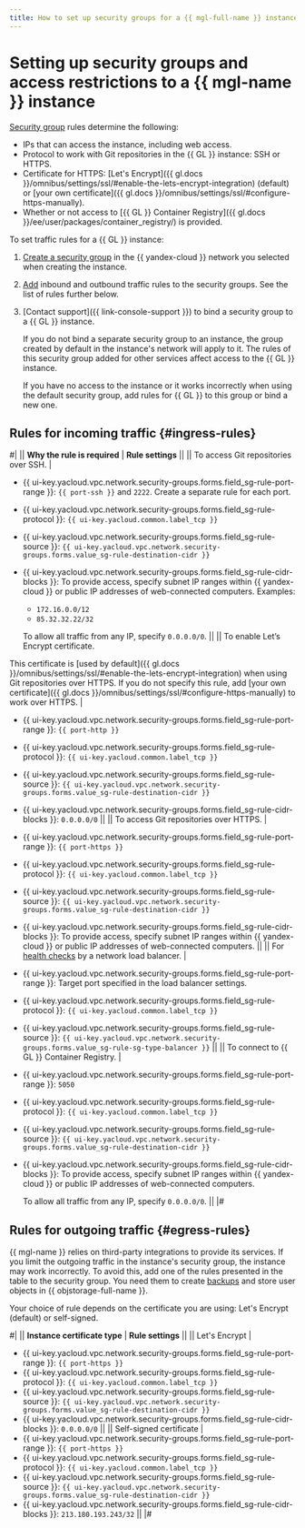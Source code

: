 ```yaml
---
title: How to set up security groups for a {{ mgl-full-name }} instance
---
```


# Setting up security groups and access restrictions to a {{ mgl-name }} instance 

[Security group](../../vpc/concepts/security-groups.md) rules determine the following:

* IPs that can access the instance, including web access.
* Protocol to work with Git repositories in the {{ GL }} instance: SSH or HTTPS.
* Certificate for HTTPS: [Let's Encrypt]({{ gl.docs }}/omnibus/settings/ssl/#enable-the-lets-encrypt-integration) (default) or [your own certificate]({{ gl.docs }}/omnibus/settings/ssl/#configure-https-manually).
* Whether or not access to [{{ GL }} Container Registry]({{ gl.docs }}/ee/user/packages/container_registry/) is provided.

To set traffic rules for a {{ GL }} instance:

1. [Create a security group](../../vpc/operations/security-group-create.md) in the {{ yandex-cloud }} network you selected when creating the instance.
1. [Add](../../vpc/operations/security-group-add-rule.md) inbound and outbound traffic rules to the security groups. See the list of rules further below.
1. [Contact support]({{ link-console-support }}) to bind a security group to a {{ GL }} instance.

   If you do not bind a separate security group to an instance, the group created by default in the instance's network will apply to it. The rules of this security group added for other services affect access to the {{ GL }} instance.

   If you have no access to the instance or it works incorrectly when using the default security group, add rules for {{ GL }} to this group or bind a new one.

## Rules for incoming traffic {#ingress-rules}

#|
|| **Why the rule is required** | **Rule settings** ||
|| To access Git repositories over SSH. | 
* {{ ui-key.yacloud.vpc.network.security-groups.forms.field_sg-rule-port-range }}: `{{ port-ssh }}` and `2222`. Create a separate rule for each port.
* {{ ui-key.yacloud.vpc.network.security-groups.forms.field_sg-rule-protocol }}: `{{ ui-key.yacloud.common.label_tcp }}`
* {{ ui-key.yacloud.vpc.network.security-groups.forms.field_sg-rule-source }}: `{{ ui-key.yacloud.vpc.network.security-groups.forms.value_sg-rule-destination-cidr }}`
* {{ ui-key.yacloud.vpc.network.security-groups.forms.field_sg-rule-cidr-blocks }}: To provide access, specify subnet IP ranges within {{ yandex-cloud }} or public IP addresses of web-connected computers. Examples:

   * `172.16.0.0/12`
   * `85.32.32.22/32`

   To allow all traffic from any IP, specify `0.0.0.0/0`.
||
|| To enable Let’s Encrypt certificate.

This certificate is [used by default]({{ gl.docs }}/omnibus/settings/ssl/#enable-the-lets-encrypt-integration) when using Git repositories over HTTPS. If you do not specify this rule, add [your own certificate]({{ gl.docs }}/omnibus/settings/ssl/#configure-https-manually) to work over HTTPS. |
* {{ ui-key.yacloud.vpc.network.security-groups.forms.field_sg-rule-port-range }}: `{{ port-http }}`
* {{ ui-key.yacloud.vpc.network.security-groups.forms.field_sg-rule-protocol }}: `{{ ui-key.yacloud.common.label_tcp }}`
* {{ ui-key.yacloud.vpc.network.security-groups.forms.field_sg-rule-source }}: `{{ ui-key.yacloud.vpc.network.security-groups.forms.value_sg-rule-destination-cidr }}`
* {{ ui-key.yacloud.vpc.network.security-groups.forms.field_sg-rule-cidr-blocks }}: `0.0.0.0/0`
||
|| To access Git repositories over HTTPS. |
* {{ ui-key.yacloud.vpc.network.security-groups.forms.field_sg-rule-port-range }}: `{{ port-https }}`
* {{ ui-key.yacloud.vpc.network.security-groups.forms.field_sg-rule-protocol }}: `{{ ui-key.yacloud.common.label_tcp }}`
* {{ ui-key.yacloud.vpc.network.security-groups.forms.field_sg-rule-source }}: `{{ ui-key.yacloud.vpc.network.security-groups.forms.value_sg-rule-destination-cidr }}`
* {{ ui-key.yacloud.vpc.network.security-groups.forms.field_sg-rule-cidr-blocks }}: To provide access, specify subnet IP ranges within {{ yandex-cloud }} or public IP addresses of web-connected computers.
||
|| For [health checks](../../network-load-balancer/concepts/health-check.md) by a network load balancer. |
* {{ ui-key.yacloud.vpc.network.security-groups.forms.field_sg-rule-port-range }}: Target port specified in the load balancer settings.
* {{ ui-key.yacloud.vpc.network.security-groups.forms.field_sg-rule-protocol }}: `{{ ui-key.yacloud.common.label_tcp }}`
* {{ ui-key.yacloud.vpc.network.security-groups.forms.field_sg-rule-source }}: `{{ ui-key.yacloud.vpc.network.security-groups.forms.value_sg-rule-sg-type-balancer }}`
||
|| To connect to {{ GL }} Container Registry. |
* {{ ui-key.yacloud.vpc.network.security-groups.forms.field_sg-rule-port-range }}: `5050`
* {{ ui-key.yacloud.vpc.network.security-groups.forms.field_sg-rule-protocol }}: `{{ ui-key.yacloud.common.label_tcp }}`
* {{ ui-key.yacloud.vpc.network.security-groups.forms.field_sg-rule-source }}: `{{ ui-key.yacloud.vpc.network.security-groups.forms.value_sg-rule-destination-cidr }}`
* {{ ui-key.yacloud.vpc.network.security-groups.forms.field_sg-rule-cidr-blocks }}: To provide access, specify subnet IP ranges within {{ yandex-cloud }} or public IP addresses of web-connected computers.

   To allow all traffic from any IP, specify `0.0.0.0/0`.
||
|#

## Rules for outgoing traffic {#egress-rules}

{{ mgl-name }} relies on third-party integrations to provide its services. If you limit the outgoing traffic in the instance's security group, the instance may work incorrectly. To avoid this, add one of the rules presented in the table to the security group. You need them to create [backups](../concepts/backup.md) and store user objects in {{ objstorage-full-name }}.

Your choice of rule depends on the certificate you are using: Let's Encrypt (default) or self-signed.

#|
|| **Instance certificate type** | **Rule settings** ||
|| Let's Encrypt |
* {{ ui-key.yacloud.vpc.network.security-groups.forms.field_sg-rule-port-range }}: `{{ port-https }}`
* {{ ui-key.yacloud.vpc.network.security-groups.forms.field_sg-rule-protocol }}: `{{ ui-key.yacloud.common.label_tcp }}`
* {{ ui-key.yacloud.vpc.network.security-groups.forms.field_sg-rule-source }}: `{{ ui-key.yacloud.vpc.network.security-groups.forms.value_sg-rule-destination-cidr }}`
* {{ ui-key.yacloud.vpc.network.security-groups.forms.field_sg-rule-cidr-blocks }}: `0.0.0.0/0`
||
|| Self-signed certificate |
* {{ ui-key.yacloud.vpc.network.security-groups.forms.field_sg-rule-port-range }}: `{{ port-https }}`
* {{ ui-key.yacloud.vpc.network.security-groups.forms.field_sg-rule-protocol }}: `{{ ui-key.yacloud.common.label_tcp }}`
* {{ ui-key.yacloud.vpc.network.security-groups.forms.field_sg-rule-source }}: `{{ ui-key.yacloud.vpc.network.security-groups.forms.value_sg-rule-destination-cidr }}`
* {{ ui-key.yacloud.vpc.network.security-groups.forms.field_sg-rule-cidr-blocks }}: `213.180.193.243/32`
||
|#
